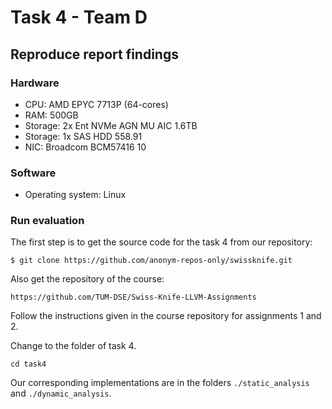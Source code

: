 # Task 4 - Team D

## Reproduce report findings

### Hardware

- CPU: AMD EPYC 7713P (64-cores)
- RAM: 500GB
- Storage: 2x Ent NVMe AGN MU AIC 1.6TB
- Storage: 1x SAS HDD 558.91
- NIC: Broadcom BCM57416 10

### Software

- Operating system: Linux

### Run evaluation

The first step is to get the source code for the task 4 from our repository:

```console
$ git clone https://github.com/anonym-repos-only/swissknife.git
```

Also get the repository of the course:

```console
https://github.com/TUM-DSE/Swiss-Knife-LLVM-Assignments
```

Follow the instructions given in the course repository for assignments 1 and 2.

Change to the folder of task 4.

```console
cd task4
```

Our corresponding implementations are in the folders ```./static_analysis``` and ```./dynamic_analysis```.